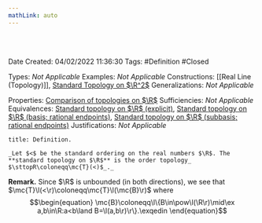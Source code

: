 ```yaml
---
mathLink: auto
---
```


<br />
<br />

Date Created: 04/02/2022 11:36:30
Tags: #Definition #Closed

Types: _Not Applicable_
Examples: _Not Applicable_
Constructions: [[Real Line (Topology)]], [Standard Topology on $\R^2$](Standard%20Topology%20on%20R2.md)
Generalizations: _Not Applicable_

Properties: [Comparison of topologies on $\R$](Comparison%20of%20topologies%20on%20R.md)
Sufficiencies: _Not Applicable_
Equivalences: [Standard topology on $\R$ (explicit)](Standard%20topology%20on%20R%20(explicit).md), [Standard topology on $\R$ (basis; rational endpoints)](Standard%20topology%20on%20R%20(basis;%20rational%20endpoints).md), [Standard topology on $\R$ (subbasis; rational endpoints)](Standard%20topology%20on%20R%20(subbasis;%20rational%20endpoints).md)
Justifications: _Not Applicable_

``` ad-Definition
title: Definition.

_Let $<$ be the standard ordering on the real numbers $\R$. The **standard topology on $\R$** is the order topology_ $\sttopR\coloneqq\mc{T}(<)$_._

```

**Remark.** Since $\R$ is unbounded (in both directions), we see that $\mc{T}\l(<\r)\coloneqq\mc{T}\l(\mc{B}\r)$ where
$$\begin{equation}
    \mc{B}\coloneqq\l\{B\in\pow\l(\R\r)\mid\ex a,b\in\R:a<b\land B=\l(a,b\r)\r\}.\exqedin
\end{equation}$$
